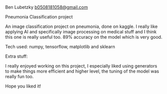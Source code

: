 Ben Lubetzky b0508181058@gmail.com

Pneumonia Classification project

An image classification project on pneumonia, done on kaggle. I really like applying 
AI and specifically image processing on medical stuff and I think this one is really useful too.
89% accuracy on the model which is very good.

Tech used: numpy, tensorflow, matplotlib and sklearn

Extra stuff:

I really enjoyed working on this project, I especially liked using generators to make things
more efficient and higher level, the tuning of the model was really fun too.

Hope you liked it!
